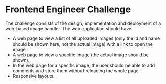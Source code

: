 # Frontend Engineer Challenge

The challenge consists of the design, implementation and deployment of a web-based image handler.
The web application should have:
- A web page to view a list of all uploaded images (only the id and name should be
shown here, not the actual image) with a link to open the image.
- A web page to view a specific image (the actual image should be shown).
- In the web page for a specific image, the user should be able to add comments and
store them without reloading the whole page.
- Responsive layouts.